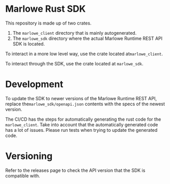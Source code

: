 # Marlowe Rust SDK
This repository is made up of two crates. 
1. The `marlowe_client` directory that is mainly autogenerated.
2. The `marlowe_sdk` directory where the actual Marlowe Runtime REST API SDK is located.

To interact in a more low level way, use the crate located at`marlowe_client`.

To interact through the SDK, use the crate located at `marlowe_sdk`.

# Development
To update the SDK to newer versions of the Marlowe Runtime REST API, replace the`marlowe_sdk/openapi.json` contents with the specs of the newest version.

The CI/CD has the steps for automatically generating the rust code for the `marlowe_client`. Take into account that the automatically generated code has a lot of issues. Please run tests when trying to update the generated code. 

# Versioning
Refer to the releases page  to check the API version that the SDK is compatible with. 
